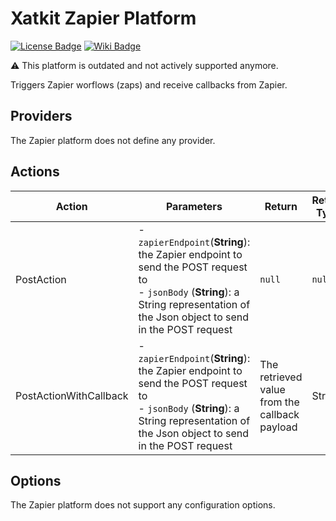 Xatkit Zapier Platform
=====

[![License Badge](https://img.shields.io/badge/license-EPL%202.0-brightgreen.svg)](https://opensource.org/licenses/EPL-2.0)
[![Wiki Badge](https://img.shields.io/badge/doc-wiki-blue)](https://github.com/xatkit-bot-platform/xatkit/wiki/Xatkit-Zapier-Platform)

⚠ This platform is outdated and not actively supported anymore.

Triggers Zapier worflows (zaps) and receive callbacks from Zapier.

## Providers

The Zapier platform does not define any provider.

## Actions

| Action | Parameters                                                   | Return                         | Return Type | Description                                                 |
| ------ | ------------------------------------------------------------ | ------------------------------ | ----------- | ----------------------------------------------------------- |
| PostAction | - `zapierEndpoint`(**String**): the Zapier endpoint to send the POST request to<br/> - `jsonBody` (**String**): a String representation of the Json object to send in the POST request | `null` | `null` | Send a POST request to the provided `zapierEndpoint` with the provided `jsonBody`. This action doesn't expect any return value, see *PostActionWithCallback* to retrieve value from a zap execution |
| PostActionWithCallback | - `zapierEndpoint`(**String**): the Zapier endpoint to send the POST request to<br/> - `jsonBody` (**String**): a String representation of the Json object to send in the POST request | The retrieved value from the callback payload | String | Send a POST request to the provided `zapierEndpoint` with the provided `jsonBody`. This action awaits for a callback payload with a `value` field containing the value to return |

## Options

The Zapier platform does not support any configuration options.
